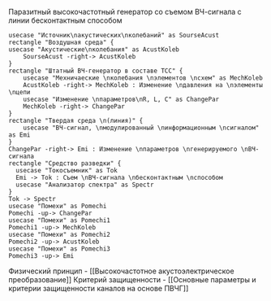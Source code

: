 Паразитный высокочастотный генератор со съемом ВЧ-сигнала с линии бесконтактным способом
```plantuml
usecase "Источник\nакустических\nколебаний" as SourseAcust
rectangle "Воздушная среда" {
usecase "Акустические\nколебания" as AcustKoleb
    SourseAcust -right-> AcustKoleb
}
rectangle "Штатный ВЧ-генератор в составе ТСС" {
    usecase "Мехничаеские \nколебания \nэлементов \nсхем" as MechKoleb
    AcustKoleb -right-> MechKoleb : Изменение \nдавления на \nэлементы \nцепи
    usecase "Изменение \nпараметров\nR, L, C" as ChangePar
    MechKoleb -right-> ChangePar
}
rectangle "Твердая среда \n(линия)" {
    usecase "ВЧ-сигнал, \nмодулированный \nинформационным \nсигналом" as Emi
}
ChangePar -right-> Emi : Изменение \nпараметров \nгенерируемого \nВЧ-сигнала
rectangle "Средство разведки" {
  usecase "Токосъемник" as Tok
  Emi -> Tok : Съем \nВЧ-сигнала \nбесконтактным \nспособом
  usecase "Анализатор спектра" as Spectr
}
Tok -> Spectr
usecase "Помехи" as Pomechi
Pomechi -up-> ChangePar
usecase "Помехи" as Pomechi1
Pomechi1 -up-> MechKoleb
usecase "Помехи" as Pomechi2
Pomechi2 -up-> AcustKoleb
usecase "Помехи" as Pomechi3
Pomechi3 -up-> Emi
```

Физический принцип - [[Высокочастотное акустоэлектрическое преобразование]]
Критерий защищенности - [[Основные параметры и критерии защищенности каналов на основе ПВЧГ]]